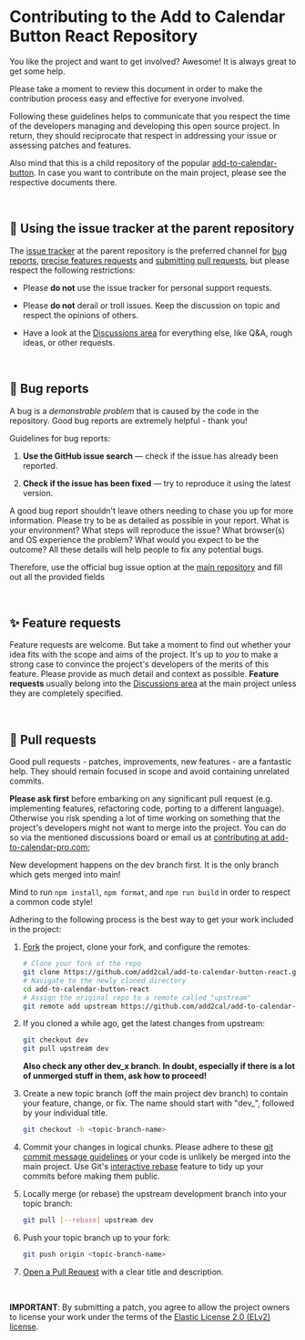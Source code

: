 # Contributing to the Add to Calendar Button React Repository

You like the project and want to get involved?
Awesome! It is always great to get some help.

Please take a moment to review this document in order to make the contribution process easy and effective for everyone involved.

Following these guidelines helps to communicate that you respect the time of the developers managing and developing this open source project.
In return, they should reciprocate that respect in addressing your issue or assessing patches and features.

Also mind that this is a child repository of the popular [add-to-calendar-button](https://github.com/add2cal/add-to-calendar-button). In case you want to contribute on the main project, please see the respective documents there.

<br />

## 📄 Using the issue tracker at the parent repository

The [issue tracker](https://github.com/add2cal/add-to-calendar-button/issues) at the parent repository is the preferred channel for [bug reports](#bugs), [precise features requests](#features) and [submitting pull requests](#pull-requests), but please respect the following restrictions:

- Please **do not** use the issue tracker for personal support requests.

- Please **do not** derail or troll issues. Keep the discussion on topic and respect the opinions of others.

- Have a look at the [Discussions area](https://github.com/add2cal/add-to-calendar-button/discussions) for everything else, like Q&A, rough ideas, or other requests.

<br />

<a name="bugs"></a>

## 🐞 Bug reports

A bug is a _demonstrable problem_ that is caused by the code in the repository.
Good bug reports are extremely helpful - thank you!

Guidelines for bug reports:

1.  **Use the GitHub issue search** — check if the issue has already been reported.

2.  **Check if the issue has been fixed** — try to reproduce it using the latest version.

A good bug report shouldn't leave others needing to chase you up for more information.
Please try to be as detailed as possible in your report. What is your environment? What steps will reproduce the issue? What browser(s) and OS experience the problem? What would you expect to be the outcome?
All these details will help people to fix any potential bugs.

Therefore, use the official bug issue option at the [main repository](https://github.com/add2cal/add-to-calendar-button/issues) and fill out all the provided fields

<br />

<a name="features"></a>

## ✨ Feature requests

Feature requests are welcome. But take a moment to find out whether your idea fits with the scope and aims of the project.
It's up to _you_ to make a strong case to convince the project's developers of the merits of this feature.
Please provide as much detail and context as possible.
**Feature requests** usually belong into the [Discussions area](https://github.com/add2cal/add-to-calendar-button/discussions) at the main project unless they are completely specified.

<br />

<a name="pull-requests"></a>

## 🧰 Pull requests

Good pull requests - patches, improvements, new features - are a fantastic help.
They should remain focused in scope and avoid containing unrelated commits.

**Please ask first** before embarking on any significant pull request (e.g. implementing features, refactoring code, porting to a different language).
Otherwise you risk spending a lot of time working on something that the project's developers might not want to merge into the project.
You can do so via the mentioned discussions board or email us at [contributing at add-to-calendar-pro.com](contributing@add-to-calendar-pro.com);

New development happens on the dev branch first. It is the only branch which gets merged into main!

Mind to run `npm install`, `npm format`, and `npm run build` in order to respect a common code style!

Adhering to the following process is the best way to get your work included in the project:

1.  [Fork](https://help.github.com/articles/fork-a-repo/) the project, clone your fork, and configure the remotes:

    ```bash
    # Clone your fork of the repo
    git clone https://github.com/add2cal/add-to-calendar-button-react.git
    # Navigate to the newly cloned directory
    cd add-to-calendar-button-react
    # Assign the original repo to a remote called "upstream"
    git remote add upstream https://github.com/add2cal/add-to-calendar-button-react.git
    ```

2.  If you cloned a while ago, get the latest changes from upstream:

    ```bash
    git checkout dev
    git pull upstream dev
    ```

    **Also check any other dev_x branch. In doubt, especially if there is a lot of unmerged stuff in them, ask how to proceed!**

3.  Create a new topic branch (off the main project dev branch) to contain your feature, change, or fix. The name should start with "dev\_", followed by your individual title.

    ```bash
    git checkout -b <topic-branch-name>
    ```

4.  Commit your changes in logical chunks. Please adhere to these [git commit message guidelines](https://tbaggery.com/2008/04/19/a-note-about-git-commit-messages.html) or your code is unlikely be merged into the main project.
    Use Git's [interactive rebase](https://help.github.com/articles/about-git-rebase/) feature to tidy up your commits before making them public.

5.  Locally merge (or rebase) the upstream development branch into your topic branch:

    ```bash
    git pull [--rebase] upstream dev
    ```

6.  Push your topic branch up to your fork:

    ```bash
    git push origin <topic-branch-name>
    ```

7.  [Open a Pull Request](https://help.github.com/articles/using-pull-requests/) with a clear title and description.

<br />

**IMPORTANT**: By submitting a patch, you agree to allow the project owners to license your work under the terms of the [Elastic License 2.0 (ELv2) license](../LICENSE.txt).
